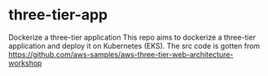 # three-tier-app
Dockerize a three-tier application
This repo aims to dockerize a three-tier application and deploy it on Kubernetes (EKS).
The src code is gotten from https://github.com/aws-samples/aws-three-tier-web-architecture-workshop
